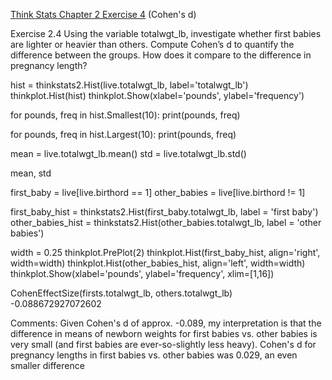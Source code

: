 [Think Stats Chapter 2 Exercise 4](http://greenteapress.com/thinkstats2/html/thinkstats2003.html#toc24) (Cohen's d)

Exercise 2.4 Using the variable totalwgt_lb, investigate whether first babies are lighter or heavier than others. Compute Cohen’s d to quantify the difference between the groups. How does it compare to the difference in
pregnancy length?

hist = thinkstats2.Hist(live.totalwgt_lb, label='totalwgt_lb')
thinkplot.Hist(hist)
thinkplot.Show(xlabel='pounds', ylabel='frequency')

for pounds, freq in hist.Smallest(10):
    print(pounds, freq)

for pounds, freq in hist.Largest(10):
    print(pounds, freq)

mean = live.totalwgt_lb.mean()
std = live.totalwgt_lb.std()

mean, std

first_baby = live[live.birthord == 1]
other_babies = live[live.birthord != 1]

first_baby_hist = thinkstats2.Hist(first_baby.totalwgt_lb, label = 'first baby')
other_babies_hist = thinkstats2.Hist(other_babies.totalwgt_lb, label = 'other babies')

width = 0.25
thinkplot.PrePlot(2)
thinkplot.Hist(first_baby_hist, align='right', width=width)
thinkplot.Hist(other_babies_hist, align='left', width=width)
thinkplot.Show(xlabel='pounds', ylabel='frequency', xlim=[1,16])

CohenEffectSize(firsts.totalwgt_lb, others.totalwgt_lb)
-0.088672927072602

Comments: Given Cohen's d of approx. -0.089, my interpretation is that the difference in means of newborn weights for first babies vs. other babies is very small (and first babies are ever-so-slightly less heavy).  Cohen's d for pregnancy lengths in first babies vs. other babies was 0.029, an even smaller difference 

